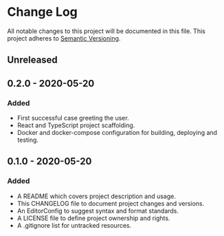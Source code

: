 # Change Log

All notable changes to this project will be documented in this file. This
project adheres to [Semantic Versioning](http://semver.org).

## Unreleased

## 0.2.0 - 2020-05-20

### Added

  - First successful case greeting the user.
  - React and TypeScript project scaffolding.
  - Docker and docker-compose configuration for building, deploying and testing.

## 0.1.0 - 2020-05-20

### Added

  - A README which covers project description and usage.
  - This CHANGELOG file to document project changes and versions.
  - An EditorConfig to suggest syntax and format standards.
  - A LICENSE file to define project ownership and rights.
  - A .gitignore list for untracked resources.

